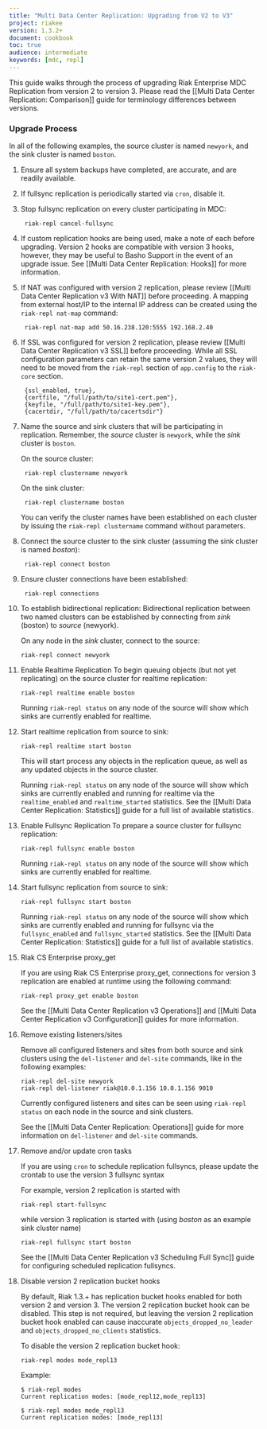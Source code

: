 ```yaml
---
title: "Multi Data Center Replication: Upgrading from V2 to V3"
project: riakee
version: 1.3.2+
document: cookbook
toc: true
audience: intermediate
keywords: [mdc, repl]
---
```


This guide walks through the process of upgrading Riak Enterprise MDC Replication from version 2 to version 3. Please read the [[Multi Data Center Replication: Comparison]] guide for terminology differences between versions.

### Upgrade Process

In all of the following examples, the source cluster is named `newyork`, and the sink cluster is named `boston`.

1. Ensure all system backups have completed, are accurate, and are readily available.
2. If fullsync replication is periodically started via `cron`, disable it.
3. Stop fullsync replication on every cluster participating in MDC:

	    riak-repl cancel-fullsync

4. If custom replication hooks are being used, make a note of each before upgrading. Version 2 hooks are compatible with version 3 hooks, however, they may be useful to Basho Support in the event of an upgrade issue. See [[Multi Data Center Replication: Hooks]] for more information.
5. If NAT was configured with version 2 replication, please review [[Multi Data Center Replication v3 With NAT]] before proceeding. A mapping from external host/IP to the internal IP address can be created using the `riak-repl nat-map` command:

	    riak-repl nat-map add 50.16.238.120:5555 192.168.2.40

6. If SSL was configured for version 2 replication, please review [[Multi Data Center Replication v3 SSL]] before proceeding. While all SSL configuration parameters can retain the same version 2 values, they will need to be moved from the `riak-repl` section of `app.config` to the `riak-core` section.

        {ssl_enabled, true},
        {certfile, "/full/path/to/site1-cert.pem"},
        {keyfile, "/full/path/to/site1-key.pem"},
        {cacertdir, "/full/path/to/cacertsdir"}


7. Name the source and sink clusters that will be participating in replication. Remember, the *source* cluster is `newyork`, while the *sink* cluster is `boston`.

    On the source cluster:

        riak-repl clustername newyork

    On the sink cluster:

        riak-repl clustername boston

    You can verify the cluster names have been established on each cluster by issuing the `riak-repl clustername` command without parameters.

8. Connect the source cluster to the sink cluster (assuming the sink cluster is named *boston*):

        riak-repl connect boston

9. Ensure cluster connections have been established:

        riak-repl connections

10. To establish bidirectional replication: 
    Bidirectional replication between two named clusters can be established by connecting from *sink* (boston) to *source* (newyork).

    On any node in the *sink* cluster, connect to the source:

        riak-repl connect newyork

11. Enable Realtime Replication
	To begin queuing objects (but not yet replicating) on the source cluster for realtime replication:

	    riak-repl realtime enable boston

	Running `riak-repl status` on any node of the source will show which sinks are currently enabled for realtime.

12. Start realtime replication from source to sink:

        riak-repl realtime start boston

	This will start process any objects in the replication queue, as well as any updated objects in the source cluster.

	Running `riak-repl status` on any node of the source will show which sinks are currently enabled and running for realtime via the `realtime_enabled` and `realtime_started` statistics. See the [[Multi Data Center Replication: Statistics]] guide for a full list of available statistics. 

13. Enable Fullsync Replication
	To prepare a source cluster for fullsync replication:
	
	    riak-repl fullsync enable boston

	Running `riak-repl status` on any node of the source will show which sinks are currently enabled for realtime.

14. Start fullsync replication from source to sink:
	
        riak-repl fullsync start boston

	Running `riak-repl status` on any node of the source will show which sinks are currently enabled and running for fullsync via the `fullsync_enabled` and `fullsync_started` statistics. See the [[Multi Data Center Replication: Statistics]] guide for a full list of available statistics. 

15. Riak CS Enterprise proxy_get 

	If you are using Riak CS Enterprise proxy_get, connections for version 3 replication are enabled at runtime using the following command:

	    riak-repl proxy_get enable boston
	
	See the [[Multi Data Center Replication v3 Operations]] and [[Multi Data Center Replication v3 Configuration]] guides for more information.

16. Remove existing listeners/sites
  
    Remove all configured listeners and sites from both source and sink clusters using the `del-listener` and `del-site` commands, like in the following examples:

        riak-repl del-site newyork
        riak-repl del-listener riak@10.0.1.156 10.0.1.156 9010

    Currently configured listeners and sites can be seen using `riak-repl status` on each node in the source and sink clusters.

    See the [[Multi Data Center Replication: Operations]] guide for more information on `del-listener` and `del-site` commands.

17. Remove and/or update cron tasks

    If you are using `cron` to schedule replication fullsyncs, please update the crontab to use the version 3 fullsync syntax

    For example, version 2 replication is started with

        riak-repl start-fullsync

    while version 3 replication is started with (using *boston* as an example sink cluster name)

        riak-repl fullsync start boston

    See the [[Multi Data Center Replication v3 Scheduling Full Sync]] guide for configuring scheduled replication fullsyncs.

18. Disable version 2 replication bucket hooks

	By default, Riak 1.3.+ has replication bucket hooks enabled for both version 2 and version 3. The version 2 replication bucket hook can be disabled. This step is not required, but leaving the version 2 replication bucket hook enabled can cause inaccurate `objects_dropped_no_leader` and `objects_dropped_no_clients` statistics.

	To disable the version 2 replication bucket hook:

	    riak-repl modes mode_repl13

	Example:

    ```
    $ riak-repl modes
    Current replication modes: [mode_repl12,mode_repl13]

    $ riak-repl modes mode_repl13
    Current replication modes: [mode_repl13]
    ```
